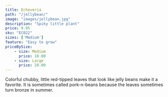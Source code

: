 ```yaml
---
title: Echeveria
path: "/jellybean/"
image: "images/jellybean.jpg"
description: "Spiky little plant"
price: 9.95
sku: "EC022"
sizes: ['Medium']
feature: "Easy to grow"
priceBySize: 
    - size: Medium
      price: 10.00
    - size: Large
      price: 20.00
---
```


Colorful chubby, little red-tipped leaves that look like jelly beans make it a favorite. It is sometimes called pork-n-beans because the leaves sometimes turn bronze in summer.